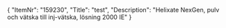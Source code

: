 {
  "ItemNr": "159230",
  "Title": "test",
  "Description": "Helixate NexGen, pulv och vätska till inj-vätska, lösning 2000 IE"
}
